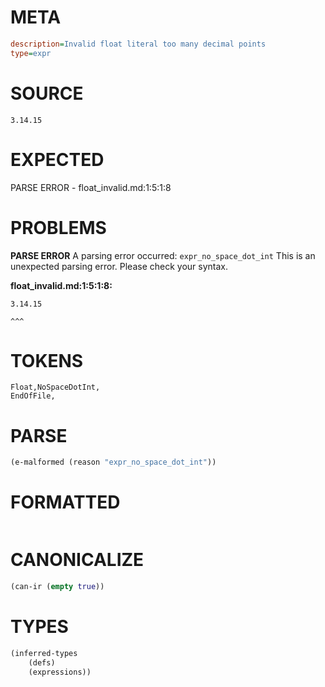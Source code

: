 # META
~~~ini
description=Invalid float literal too many decimal points
type=expr
~~~
# SOURCE
~~~roc
3.14.15
~~~
# EXPECTED
PARSE ERROR - float_invalid.md:1:5:1:8
# PROBLEMS
**PARSE ERROR**
A parsing error occurred: `expr_no_space_dot_int`
This is an unexpected parsing error. Please check your syntax.

**float_invalid.md:1:5:1:8:**
```roc
3.14.15
```
    ^^^


# TOKENS
~~~zig
Float,NoSpaceDotInt,
EndOfFile,
~~~
# PARSE
~~~clojure
(e-malformed (reason "expr_no_space_dot_int"))
~~~
# FORMATTED
~~~roc

~~~
# CANONICALIZE
~~~clojure
(can-ir (empty true))
~~~
# TYPES
~~~clojure
(inferred-types
	(defs)
	(expressions))
~~~
